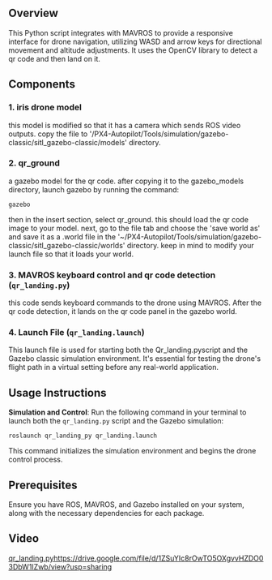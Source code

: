 ## Overview
This Python script integrates with MAVROS to provide a responsive interface for drone navigation, utilizing WASD and arrow keys for directional movement and altitude adjustments. It uses the OpenCV library to detect a qr code and then land on it. 

## Components
### 1. iris drone model
this model is modified so that it has a camera which sends ROS video outputs. copy the file to '/PX4-Autopilot/Tools/simulation/gazebo-classic/sitl_gazebo-classic/models' directory.

### 2. qr_ground
a gazebo model for the qr code. after copying it to the gazebo_models directory, launch gazebo by running the command:

```
gazebo
```
then in the insert section, select qr_ground. this should load the qr code image to your model. next, go to the file tab and choose the 'save world as' and save it as a .world file in the '~/PX4-Autopilot/Tools/simulation/gazebo-classic/sitl_gazebo-classic/worlds' directory. keep in mind to modify your launch file so that it loads your world.

### 3. MAVROS keyboard control and qr code detection (`qr_landing.py`)
this code sends keyboard commands to the drone using MAVROS. After the qr code detection, it lands on the qr code panel in the gazebo world. 

### 4. Launch File (`qr_landing.launch`)
This launch file is used for starting both the Qr_landing.pyscript and the Gazebo classic simulation environment. It's essential for testing the drone's flight path in a virtual setting before any real-world application.

## Usage Instructions
 **Simulation and Control**: Run the following command in your terminal to launch both the `qr_landing.py` script and the Gazebo simulation:

   ```
   roslaunch qr_landing_py qr_landing.launch
   ```

   This command initializes the simulation environment and begins the drone control process.

## Prerequisites
Ensure you have ROS, MAVROS, and Gazebo installed on your system, along with the necessary dependencies for each package.

## Video 
[qr_landing.py](https://drive.google.com/file/d/1ZSuYIc8rOwTO5OXgvvHZDO03DbW1IZwb/view?usp=sharing)https://drive.google.com/file/d/1ZSuYIc8rOwTO5OXgvvHZDO03DbW1IZwb/view?usp=sharing
